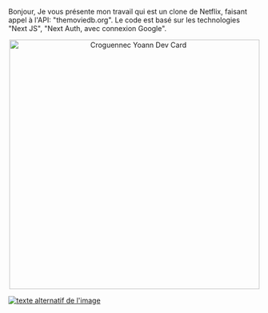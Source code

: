 Bonjour,
Je vous présente mon travail qui est un clone de Netflix, faisant appel à l'API: "themoviedb.org". Le code est basé sur les technologies "Next JS", "Next Auth, avec connexion Google".

<p align="center"><img src="https://res.cloudinary.com/dky2vpnyr/image/upload/v1684516166/MyPortfolio/netflix/cloneNetflix_dshoik.png" width="500" alt="Croguennec Yoann Dev Card"/></p>

[![texte alternatif de l'image](http://img.youtube.com/vi/g7DpYWR8vqA/0.jpg)](https://www.youtube.com/watch?v=E9YKi5RR_zM "Youtube : Présetation projet Clone Netflix MERN Next 12
")
